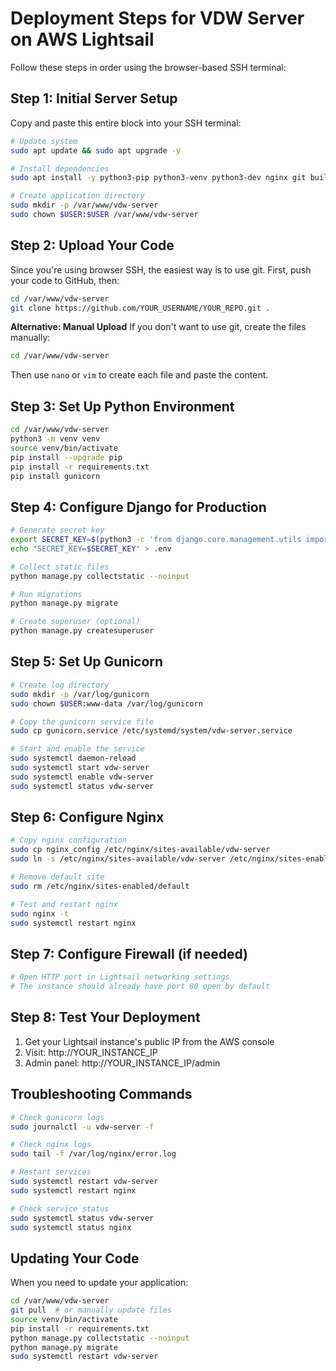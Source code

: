 # Deployment Steps for VDW Server on AWS Lightsail

Follow these steps in order using the browser-based SSH terminal:

## Step 1: Initial Server Setup
Copy and paste this entire block into your SSH terminal:
```bash
# Update system
sudo apt update && sudo apt upgrade -y

# Install dependencies
sudo apt install -y python3-pip python3-venv python3-dev nginx git build-essential

# Create application directory
sudo mkdir -p /var/www/vdw-server
sudo chown $USER:$USER /var/www/vdw-server
```

## Step 2: Upload Your Code
Since you're using browser SSH, the easiest way is to use git. First, push your code to GitHub, then:
```bash
cd /var/www/vdw-server
git clone https://github.com/YOUR_USERNAME/YOUR_REPO.git .
```

**Alternative: Manual Upload**
If you don't want to use git, create the files manually:
```bash
cd /var/www/vdw-server
```
Then use `nano` or `vim` to create each file and paste the content.

## Step 3: Set Up Python Environment
```bash
cd /var/www/vdw-server
python3 -m venv venv
source venv/bin/activate
pip install --upgrade pip
pip install -r requirements.txt
pip install gunicorn
```

## Step 4: Configure Django for Production
```bash
# Generate secret key
export SECRET_KEY=$(python3 -c 'from django.core.management.utils import get_random_secret_key; print(get_random_secret_key())')
echo "SECRET_KEY=$SECRET_KEY" > .env

# Collect static files
python manage.py collectstatic --noinput

# Run migrations
python manage.py migrate

# Create superuser (optional)
python manage.py createsuperuser
```

## Step 5: Set Up Gunicorn
```bash
# Create log directory
sudo mkdir -p /var/log/gunicorn
sudo chown $USER:www-data /var/log/gunicorn

# Copy the gunicorn service file
sudo cp gunicorn.service /etc/systemd/system/vdw-server.service

# Start and enable the service
sudo systemctl daemon-reload
sudo systemctl start vdw-server
sudo systemctl enable vdw-server
sudo systemctl status vdw-server
```

## Step 6: Configure Nginx
```bash
# Copy nginx configuration
sudo cp nginx_config /etc/nginx/sites-available/vdw-server
sudo ln -s /etc/nginx/sites-available/vdw-server /etc/nginx/sites-enabled/

# Remove default site
sudo rm /etc/nginx/sites-enabled/default

# Test and restart nginx
sudo nginx -t
sudo systemctl restart nginx
```

## Step 7: Configure Firewall (if needed)
```bash
# Open HTTP port in Lightsail networking settings
# The instance should already have port 80 open by default
```

## Step 8: Test Your Deployment
1. Get your Lightsail instance's public IP from the AWS console
2. Visit: http://YOUR_INSTANCE_IP
3. Admin panel: http://YOUR_INSTANCE_IP/admin

## Troubleshooting Commands
```bash
# Check gunicorn logs
sudo journalctl -u vdw-server -f

# Check nginx logs
sudo tail -f /var/log/nginx/error.log

# Restart services
sudo systemctl restart vdw-server
sudo systemctl restart nginx

# Check service status
sudo systemctl status vdw-server
sudo systemctl status nginx
```

## Updating Your Code
When you need to update your application:
```bash
cd /var/www/vdw-server
git pull  # or manually update files
source venv/bin/activate
pip install -r requirements.txt
python manage.py collectstatic --noinput
python manage.py migrate
sudo systemctl restart vdw-server
```